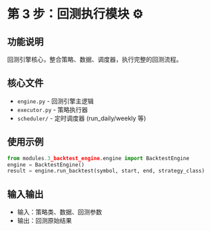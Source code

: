 ﻿# 第 3 步：回测执行模块 ⚙️

## 功能说明

回测引擎核心，整合策略、数据、调度器，执行完整的回测流程。

## 核心文件

- `engine.py` - 回测引擎主逻辑
- `executor.py` - 策略执行器
- `scheduler/` - 定时调度器 (run_daily/weekly 等)

## 使用示例

```python
from modules.3_backtest_engine.engine import BacktestEngine
engine = BacktestEngine()
result = engine.run_backtest(symbol, start, end, strategy_class)
```

## 输入输出

- 输入：策略类、数据、回测参数
- 输出：回测原始结果


